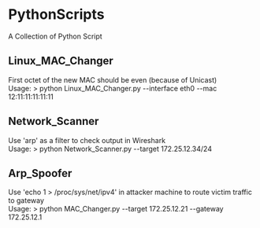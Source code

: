 # PythonScripts
A Collection of Python Script
## Linux_MAC_Changer
First octet of the new MAC should be even (because of Unicast)<br/>
Usage: > python Linux_MAC_Changer.py --interface eth0 --mac 12:11:11:11:11:11
## Network_Scanner
Use 'arp' as a filter to check output in Wireshark<br/>
Usage: > python Network_Scanner.py --target 172.25.12.34/24
## Arp_Spoofer
Use 'echo 1 > /proc/sys/net/ipv4' in attacker machine to route victim traffic to gateway<br/>
Usage: > python MAC_Changer.py --target 172.25.12.21 --gateway 172.25.12.1
